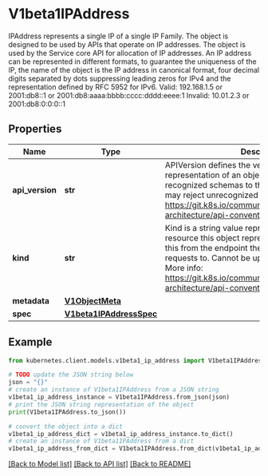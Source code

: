 # V1beta1IPAddress

IPAddress represents a single IP of a single IP Family. The object is designed to be used by APIs that operate on IP addresses. The object is used by the Service core API for allocation of IP addresses. An IP address can be represented in different formats, to guarantee the uniqueness of the IP, the name of the object is the IP address in canonical format, four decimal digits separated by dots suppressing leading zeros for IPv4 and the representation defined by RFC 5952 for IPv6. Valid: 192.168.1.5 or 2001:db8::1 or 2001:db8:aaaa:bbbb:cccc:dddd:eeee:1 Invalid: 10.01.2.3 or 2001:db8:0:0:0::1

## Properties

Name | Type | Description | Notes
------------ | ------------- | ------------- | -------------
**api_version** | **str** | APIVersion defines the versioned schema of this representation of an object. Servers should convert recognized schemas to the latest internal value, and may reject unrecognized values. More info: https://git.k8s.io/community/contributors/devel/sig-architecture/api-conventions.md#resources | [optional] 
**kind** | **str** | Kind is a string value representing the REST resource this object represents. Servers may infer this from the endpoint the kubernetes.client submits requests to. Cannot be updated. In CamelCase. More info: https://git.k8s.io/community/contributors/devel/sig-architecture/api-conventions.md#types-kinds | [optional] 
**metadata** | [**V1ObjectMeta**](V1ObjectMeta.md) |  | [optional] 
**spec** | [**V1beta1IPAddressSpec**](V1beta1IPAddressSpec.md) |  | [optional] 

## Example

```python
from kubernetes.client.models.v1beta1_ip_address import V1beta1IPAddress

# TODO update the JSON string below
json = "{}"
# create an instance of V1beta1IPAddress from a JSON string
v1beta1_ip_address_instance = V1beta1IPAddress.from_json(json)
# print the JSON string representation of the object
print(V1beta1IPAddress.to_json())

# convert the object into a dict
v1beta1_ip_address_dict = v1beta1_ip_address_instance.to_dict()
# create an instance of V1beta1IPAddress from a dict
v1beta1_ip_address_from_dict = V1beta1IPAddress.from_dict(v1beta1_ip_address_dict)
```
[[Back to Model list]](../README.md#documentation-for-models) [[Back to API list]](../README.md#documentation-for-api-endpoints) [[Back to README]](../README.md)


